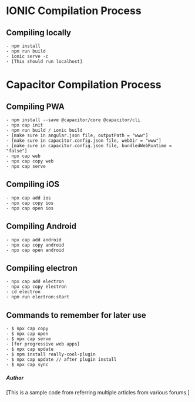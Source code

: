 # IONIC Compilation Process

## Compiling locally

    - npm install
    - npm run build
    - ionic serve -c
    - [This should run localhost]

# Capacitor Compilation Process

## Compiling PWA

    - npm install --save @capacitor/core @capacitor/cli
    - npx cap init
    - npm run build / ionic build
    - [make sure in angular.json file, outputPath = "www"]
    - [make sure in capacitor.config.json file, webDir = "www"]
    - [make sure in capacitor.config.json file, bundledWebRuntime = "false"]
    - npx cap web
    - npx cap copy web
    - npx cap serve

## Compiling iOS

    - npx cap add ios
    - npx cap copy ios
    - npx cap open ios

## Compiling Android

    - npx cap add android
    - npx cap copy android
    - npx cap open android

## Compiling electron

    - npx cap add electron
    - npx cap copy electron
    - cd electron
    - npm run electron:start

## Commands to remember for later use

    - $ npx cap copy
    - $ npx cap open
    - $ npx cap serve
    - [for progressive web apps]
    - $ npx cap update
    - $ npm install really-cool-plugin
    - $ npx cap update // after plugin install
    - $ npx cap sync

##### Author

[This is a sample code from referring multiple articles from various forums.]
